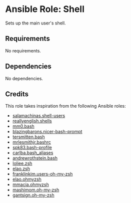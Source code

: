 # Ansible Role: Shell

Sets up the main user's shell.

## Requirements

No requirements.

## Dependencies

No dependencies.

## Credits

This role takes inspiration from the following Ansible roles:

- [salamachinas.shell-users](https://github.com/salamachinas/ansible-shell-users)
- [reallyenglish.shells](https://github.com/reallyenglish/ansible-role-shells)
- [mm0.bash](https://github.com/mm0/ansible-role-bash)
- [blazingbarons.nicer-bash-prompt](https://github.com/blazingbarons/ansible-role-nicer-bash-prompt)
- [tersmitten.bash](https://github.com/Oefenweb/ansible-bash)
- [mrlesmithjr.bashrc](https://github.com/mrlesmithjr/ansible-bashrc)
- [spk83.bash-profile](https://github.com/spk83/ansible-bash-profile)
- [carlba.bash_aliases](https://github.com/carlba/ansible-role-bash_aliases)
- [andrewrothstein.bash](https://github.com/andrewrothstein/ansible-bash)
- [loliee.zsh](https://github.com/loliee/ansible-zsh)
- [elao.zsh](https://github.com/ElaoInfra/ansible-role-zsh)
- [franklinkim.users-oh-my-zsh](https://github.com/weareinteractive/ansible-users-oh-my-zsh)
- [elao.ohmyzsh](https://github.com/ElaoInfra/ansible-role-ohmyzsh)
- [mmacia.ohmyzsh](https://github.com/samyroad/ansible-ohmyzsh)
- [mashimom.oh-my-zsh](https://github.com/mashimom/ohmyzsh_plbk)
- [gantsign.oh-my-zsh](https://github.com/gantsign/ansible-role-oh-my-zsh)
